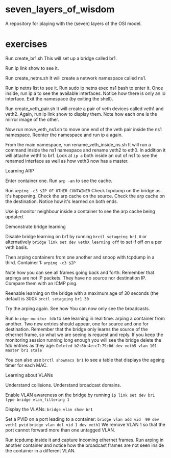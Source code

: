 # seven_layers_of_wisdom
A repository for playing with the (seven) layers of the OSI model.


# exercises

Run create_br1.sh
This will set up a bridge called br1.

Run ip link show to see it.

Run create_netns.sh
It will create a network namespace called ns1.

Run ip netns list to see it.
Run sudo ip netns exec ns1 bash to enter it.
Once inside, run ip a to see the available interfaces.
Notice how there is only an lo interface.
Exit the namespace (by exiting the shell).

Run create_veth_pair.sh
It will create a pair of veth devices called veth1 and veth2.
Again, run ip link show to display them.
Note how each one is the mirror image of the other.

Now run move_veth_ns1.sh to move one end of the veth pair inside the ns1 namespace. 
Reenter the namespace and run ip a again.

From the main namespace, run rename_veth_inside_ns.sh
It will run a command inside the ns1 namespace and rename veth2 to eth0.
In addition it will attache veth1 to br1. 
Look at `ip a` both inside an out of ns1 to see the renamed interface as well as how veth3 now has a master.

Learning ARP

Enter container one.
Run `arp -an` to see the cache.

Run `arping -c3 $IP_OF_OTHER_CONTAINER`
Check tcpdump on the bridge as it's happening.
Check the arp cache on the source.
Check the arp cache on the destination.
Notice how it's learned on both ends.

Use ip monitor neighbour inside a container to see the arp cache being updated.
 

Demonstrate bridge learning

Disable bridge learning on br1 by running
`brctl setageing br1 0`
or alternatively 
`bridge link set dev vethX learning off` to set if off on a per veth basis.

Then arping containers from one another and snoop with tcpdump in a third.
Container 1: `arping -c3 $IP`

Note how you can see all frames going back and forth.
Remember that arpings are not IP packets.
They have no source nor destination IP.
Compare them with an ICMP ping.

Reenable learning on the bridge with a maximum age of 30 seconds (the default is 300):
`brctl setageing br1 30`

Try the arping again.
See how You can now only see the broadcasts.

Run `bridge monitor fdb` to see learning in real time.
arping a container from another.
Two new entries should appear, one for source and one for destination.
Remember that the bridge only learns the source of the ethernet frame, so what we are seeing is request and reply.
If you keep the monitoring session running long enough you will see the bridge delete the fdb entries as they age: 
`Deleted b2:8b:4e:c7:79:0d dev veth5 vlan 101 master br1 stale`

You can also use `brctl showmacs br1` to see a table that displays the ageing timer for each MAC.

Learning about VLANs
 
Understand collisions.
Understand broadcast domains.

Enable VLAN awareness on the bridge by running 
`ip link set dev br1 type bridge vlan_filtering 1`

Display the VLANs: 
`bridge vlan show br1`


Set a PVID on a port leading to a container: 
`bridge vlan add vid  99 dev veth1 pvid`
`bridge vlan del vid 1 dev veth1`
We remove VLAN 1 so that the port cannot forward more than one untagged VLAN.

Run tcpdump inside it and capture incoming ethernet frames.
Run arping in another container and notice how the broadcast frames are not seen inside the container in a different VLAN.

